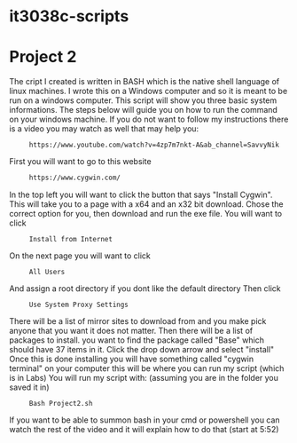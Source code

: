 # it3038c-scripts

Project 2
========


The cript I created is written in BASH which is the native shell language of linux machines. I wrote this on 
a Windows computer and so it is meant to be run on a windows computer. This script will show you three basic system informations.
The steps below will guide you on how to run the command on your windows machine.
If you do not want to follow my instructions there is a video you may watch as well that may help you: 

```web
     https://www.youtube.com/watch?v=4zp7m7nkt-A&ab_channel=SavvyNik
```

First you will want to go to this website
```html
     https://www.cygwin.com/
```
In the top left you will want to click the button that says "Install Cygwin". This will take you to a page with a x64 and an x32 bit download.
Chose the correct option for you, then download and run the exe file. You will want to click
```
     Install from Internet
```
On the next page you will want to click
```
     All Users
```
And assign a root directory if you dont like the default directory
Then click
```
     Use System Proxy Settings
```
There will be a list of mirror sites to download from and you make pick anyone that you want it does not matter.
Then there will be a list of packages to install. you want to find the package called "Base" which should have 37 items in it.
Click the drop down arrow and select "install"
Once this is done installing you will have something called "cygwin terminal" on your computer this will be where you can run my script (which is in Labs)
You will run my script with: (assuming you are in the folder you saved it in)
```Shell
     Bash Project2.sh
```
If you want to be able to summon bash in your cmd or powershell you can watch the rest of the video and it will explain how to do that (start at 5:52)
